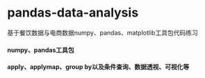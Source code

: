 # pandas-data-analysis
基于餐饮数据与电商数据numpy、pandas、matplotlib工具包代码练习
#### numpy、pandas工具包
#### apply、applymap、group by以及条件查询、数据透视、可视化等
